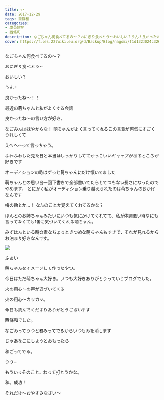 ```yaml
---
title: ✧︎˖
date: 2017-12-29
tags: 西條和
categories: 
- 成员博客
- 西條和
description: なごちゃん何食べてるの〜？おにぎり食べとう〜おいしい？うん！良かったね〜！！最近の萌ちゃんと私がよくする会話良かったね〜の言い方が好き。...
cover: https://files.227wiki.eu.org/d/Backup/Blog/nagomi/f1d132d024c326b63172908d0d510.jpg 
---
```







なごちゃん何食べてるの〜？


おにぎり食べとう〜


おいしい？


うん！


良かったね〜！！




最近の萌ちゃんと私がよくする会話

良かったね〜の言い方が好き。






なごみんは妹やからな！
萌ちゃんがよく言ってくれるこの言葉が何気にすごくうれしくて


えへへ〜って言っちゃう。








ふわふわした見た目と本当はしっかりしててかっこいいギャップがあるところが好きです





オーディションの時はずっと萌ちゃんにだけ懐いてました

萌ちゃんとの思い出一回下書きで全部書いてたらとてつもない長さになったのでやめます、
とにかく私がオーディション乗り越えられたのは萌ちゃんのおかげなんです


梅の飴とか…！
なんのことか覚えてくれてるかな？









ほんとのお姉ちゃんみたいにいつも気にかけてくれてて、私が体調悪い時なにも言ってなくても1番に気づいてくれる萌ちゃん。





みずはんといる時の素なちょっときつめな萌ちゃんもすきで、それが見れるからお泊まり好きなんです。





![](https://files.227wiki.eu.org/d/Backup/Blog/nagomi/f1d132d024c326b63172908d0d510.jpg)



ふぁい



萌ちゃんをイメージして作ったやつ。








今日はただ萌ちゃん大好き。いつも大好きありがとうっていうブログでした。









火の用心〜の声が近づいてくる



火の用心〜カッカッ。





今日も読んでくださりありがとうございます




西條和でした。





なごみってうつと和みってでるからいつもみを消します


じゃあなごにしようとおもったら

和ごってでる。




うう…


もういっそのこと、わって打とうかな。



和。成功！



それだけ〜おやすみなさい〜


